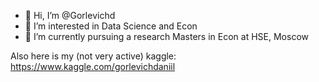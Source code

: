 - 👋 Hi, I’m @Gorlevichd
- 👀 I’m interested in Data Science and Econ
- 🌱 I’m currently pursuing a research Masters in Econ at HSE, Moscow

Also here is my (not very active) kaggle: https://www.kaggle.com/gorlevichdaniil

<!---
Gorlevichd/Gorlevichd is a ✨ special ✨ repository because its `README.md` (this file) appears on your GitHub profile.
You can click the Preview link to take a look at your changes.
--->
